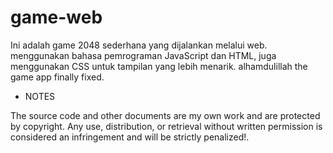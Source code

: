 # game-web
Ini adalah game 2048 sederhana yang dijalankan melalui web.
menggunakan bahasa pemrograman JavaScript dan HTML, juga menggunakan CSS untuk tampilan yang lebih menarik.
alhamdulillah the game app finally fixed.

- NOTES

The source code and other documents are my own work and are protected by copyright. Any use, distribution, or retrieval without written permission is considered an infringement and will be strictly penalized!.
